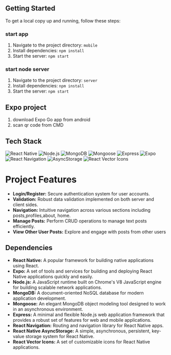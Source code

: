 ## Getting Started
To get a local copy up and running, follow these steps:

### start app
1. Navigate to the project directory: `mobile`
2. Install dependencies: `npm install`
3. Start the server: `npm start`
   
### start node server
1. Navigate to the project directory: `server`
2. Install dependencies: `npm install`
3. Start the server: `npm start`

## Expo project
1. download Expo Go app from android
2. scan qr code from CMD

## Tech Stack
![React Native](https://img.shields.io/badge/React_Native-Latest-blue)
![Node.js](https://img.shields.io/badge/Node.js-20.11.0-green)
![MongoDB](https://img.shields.io/badge/MongoDB-Latest-brightgreen)
![Mongoose](https://img.shields.io/badge/Mongoose-Latest-yellow)
![Express](https://img.shields.io/badge/Express-Latest-lightgrey)
![Expo](https://img.shields.io/badge/Expo-Latest-purple)
![React Navigation](https://img.shields.io/badge/React_Navigation-Latest-blue)
![AsyncStorage](https://img.shields.io/badge/AsyncStorage-Latest-green)
![React Vector Icons](https://img.shields.io/badge/React_Vector_Icons-Latest-orange)

# Project Features

- **Login/Register:** Secure authentication system for user accounts.
- **Validation:** Robust data validation implemented on both server and client sides.
- **Navigation:** Intuitive navigation across various sections including posts,profiles,about, home.
- **Manage Posts:** Perform CRUD operations to manage text posts efficiently.
- **View Other User Posts:** Explore and engage with posts from other users

  
## Dependencies

- **React Native:** A popular framework for building native applications using React.
- **Expo:** A set of tools and services for building and deploying React Native applications quickly and easily.
- **Node.js:** A JavaScript runtime built on Chrome's V8 JavaScript engine for building scalable network applications.
- **MongoDB:** A document-oriented NoSQL database for modern application development.
- **Mongoose:** An elegant MongoDB object modeling tool designed to work in an asynchronous environment.
- **Express:** A minimal and flexible Node.js web application framework that provides a robust set of features for web and mobile applications.
- **React Navigation:** Routing and navigation library for React Native apps.
- **React Native AsyncStorage:** A simple, asynchronous, persistent, key-value storage system for React Native.
- **React Vector Icons:** A set of customizable icons for React Native applications.
   
